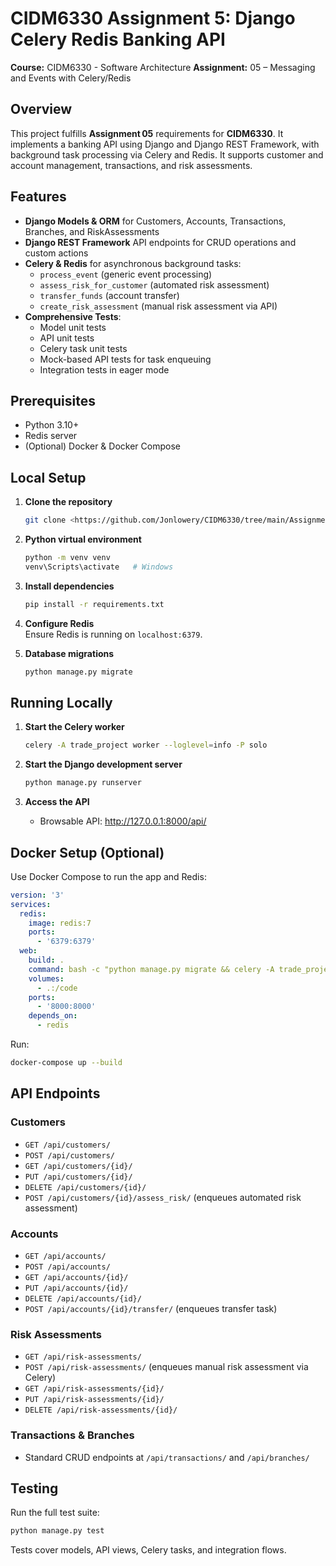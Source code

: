 # CIDM6330 Assignment 5: Django Celery Redis Banking API

**Course:** CIDM6330 - Software Architecture 
**Assignment:** 05 – Messaging and Events with Celery/Redis

## Overview

This project fulfills **Assignment 05** requirements for **CIDM6330**. It implements a banking API using Django and Django REST Framework, with background task processing via Celery and Redis. It supports customer and account management, transactions, and risk assessments.

## Features

- **Django Models & ORM** for Customers, Accounts, Transactions, Branches, and RiskAssessments  
- **Django REST Framework** API endpoints for CRUD operations and custom actions  
- **Celery & Redis** for asynchronous background tasks:  
  - `process_event` (generic event processing)  
  - `assess_risk_for_customer` (automated risk assessment)  
  - `transfer_funds` (account transfer)  
  - `create_risk_assessment` (manual risk assessment via API)  
- **Comprehensive Tests**:  
  - Model unit tests  
  - API unit tests  
  - Celery task unit tests  
  - Mock-based API tests for task enqueuing  
  - Integration tests in eager mode

## Prerequisites

- Python 3.10+  
- Redis server  
- (Optional) Docker & Docker Compose  

## Local Setup

1. **Clone the repository**  
   ```bash
   git clone <https://github.com/Jonlowery/CIDM6330/tree/main/Assignment5>
   ```

2. **Python virtual environment**  
   ```bash
   python -m venv venv
   venv\Scripts\activate   # Windows
   ```

3. **Install dependencies**  
   ```bash
   pip install -r requirements.txt
   ```

4. **Configure Redis**  
   Ensure Redis is running on `localhost:6379`.  

5. **Database migrations**  
   ```bash
   python manage.py migrate
   ```

## Running Locally

1. **Start the Celery worker**  
   ```bash
   celery -A trade_project worker --loglevel=info -P solo
   ```

2. **Start the Django development server**  
   ```bash
   python manage.py runserver
   ```

3. **Access the API**  
   - Browsable API: http://127.0.0.1:8000/api/  

## Docker Setup (Optional)

Use Docker Compose to run the app and Redis:

```yaml
version: '3'
services:
  redis:
    image: redis:7
    ports:
      - '6379:6379'
  web:
    build: .
    command: bash -c "python manage.py migrate && celery -A trade_project worker --loglevel=info -P solo & python manage.py runserver 0.0.0.0:8000"
    volumes:
      - .:/code
    ports:
      - '8000:8000'
    depends_on:
      - redis
```

Run:

```bash
docker-compose up --build
```

## API Endpoints

### Customers
- `GET /api/customers/`
- `POST /api/customers/`
- `GET /api/customers/{id}/`
- `PUT /api/customers/{id}/`
- `DELETE /api/customers/{id}/`
- `POST /api/customers/{id}/assess_risk/` (enqueues automated risk assessment)

### Accounts
- `GET /api/accounts/`
- `POST /api/accounts/`
- `GET /api/accounts/{id}/`
- `PUT /api/accounts/{id}/`
- `DELETE /api/accounts/{id}/`
- `POST /api/accounts/{id}/transfer/` (enqueues transfer task)

### Risk Assessments
- `GET /api/risk-assessments/`
- `POST /api/risk-assessments/` (enqueues manual risk assessment via Celery)
- `GET /api/risk-assessments/{id}/`
- `PUT /api/risk-assessments/{id}/`
- `DELETE /api/risk-assessments/{id}/`

### Transactions & Branches
- Standard CRUD endpoints at `/api/transactions/` and `/api/branches/`

## Testing

Run the full test suite:

```bash
python manage.py test
```

Tests cover models, API views, Celery tasks, and integration flows.


